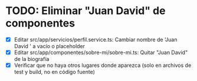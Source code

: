 # TODO: Eliminar "Juan David" de componentes

- [x] Editar src/app/servicios/perfil.service.ts: Cambiar nombre de 'Juan David ' a vacío o placeholder
- [x] Editar src/app/componentes/sobre-mi/sobre-mi.ts: Quitar "Juan David" de la biografía
- [x] Verificar que no haya otros lugares donde aparezca (solo en archivos de test y build, no en código fuente)
